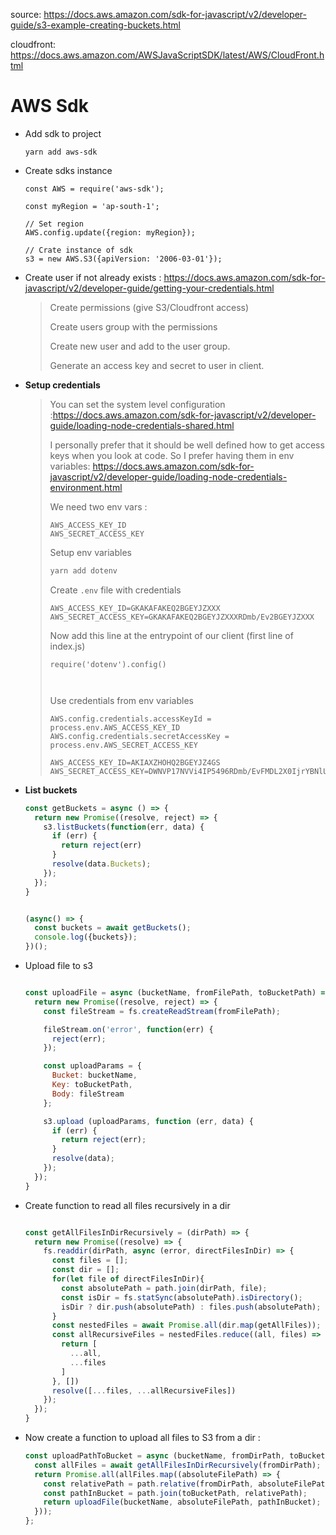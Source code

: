 source: https://docs.aws.amazon.com/sdk-for-javascript/v2/developer-guide/s3-example-creating-buckets.html

cloudfront: https://docs.aws.amazon.com/AWSJavaScriptSDK/latest/AWS/CloudFront.html



# AWS Sdk



- Add sdk to project

  ```
  yarn add aws-sdk
  ```

  

- Create sdks instance

  ```
  const AWS = require('aws-sdk');
  
  const myRegion = 'ap-south-1';
  
  // Set region
  AWS.config.update({region: myRegion});
  
  // Crate instance of sdk 
  s3 = new AWS.S3({apiVersion: '2006-03-01'});
  
  ```

  

- Create user if not already exists : https://docs.aws.amazon.com/sdk-for-javascript/v2/developer-guide/getting-your-credentials.html

  > Create permissions (give S3/Cloudfront access)
  >
  > Create users group with the permissions
  >
  > Create new user and add to the user group.
  >
  > Generate an access key and secret to user in client.



- **Setup credentials**

  > You can set the system level configuration :https://docs.aws.amazon.com/sdk-for-javascript/v2/developer-guide/loading-node-credentials-shared.html
  >
  > I personally prefer that it should be well defined how to get access keys when you look at code. So I prefer having them in env variables: https://docs.aws.amazon.com/sdk-for-javascript/v2/developer-guide/loading-node-credentials-environment.html
  >
  > We need two env vars : 
  >
  > ```
  > AWS_ACCESS_KEY_ID
  > AWS_SECRET_ACCESS_KEY
  > ```
  > 
  >
  > Setup env variables
  >
  > ```bash
  > yarn add dotenv
  > ```
  >
  >  
  >
  > Create `.env` file with credentials
  >
  > ```properties
  > AWS_ACCESS_KEY_ID=GKAKAFAKEQ2BGEYJZXXX
  > AWS_SECRET_ACCESS_KEY=GKAKAFAKEQ2BGEYJZXXXRDmb/Ev2BGEYJZXXX
  > ```
  >
  >  
  >
  > Now add this line at the entrypoint of our client (first line of index.js)
  >
  > ```
  > require('dotenv').config()
  > 
  > 
  > 
  > ```
  >
  >  
  >
  > Use credentials from env variables
  >
  > ```
  > AWS.config.credentials.accessKeyId = process.env.AWS_ACCESS_KEY_ID
  > AWS.config.credentials.secretAccessKey = process.env.AWS_SECRET_ACCESS_KEY
  > ```
  >
  >  
  >
  > ```
  > AWS_ACCESS_KEY_ID=AKIAXZHOHQ2BGEYJZ4GS
  > AWS_SECRET_ACCESS_KEY=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
  > 
  > ```



- **List buckets**

  ```javascript
  const getBuckets = async () => {
    return new Promise((resolve, reject) => {
      s3.listBuckets(function(err, data) {
        if (err) {
          return reject(err)
        }
        resolve(data.Buckets);
      });
    });
  }
  
  
  (async() => {
    const buckets = await getBuckets();
    console.log({buckets});
  })();
  ```

  

- Upload file to s3

  ```javascript
  
  const uploadFile = async (bucketName, fromFilePath, toBucketPath) => {
    return new Promise((resolve, reject) => {
      const fileStream = fs.createReadStream(fromFilePath);
  
      fileStream.on('error', function(err) {
        reject(err);
      });
  
      const uploadParams = {
        Bucket: bucketName,
        Key: toBucketPath,
        Body: fileStream
      };
  
      s3.upload (uploadParams, function (err, data) {
        if (err) {
          return reject(err);
        }
        resolve(data);
      });
    });
  }
  ```

  

- Create function to read all files recursively in a dir

  ```javascript
  
  const getAllFilesInDirRecursively = (dirPath) => {
    return new Promise((resolve) => {
      fs.readdir(dirPath, async (error, directFilesInDir) => {
        const files = [];
        const dir = [];
        for(let file of directFilesInDir){
          const absolutePath = path.join(dirPath, file);
          const isDir = fs.statSync(absolutePath).isDirectory();
          isDir ? dir.push(absolutePath) : files.push(absolutePath);
        }
        const nestedFiles = await Promise.all(dir.map(getAllFiles));
        const allRecursiveFiles = nestedFiles.reduce((all, files) => {
          return [
            ...all,
            ...files
          ]
        }, [])
        resolve([...files, ...allRecursiveFiles])
      });
    });
  }
  ```

  

- Now create a function to upload all files to S3 from a dir : 

  ```javascript
  const uploadPathToBucket = async (bucketName, fromDirPath, toBucketPath) => {
    const allFiles = await getAllFilesInDirRecursively(fromDirPath);
    return Promise.all(allFiles.map((absoluteFilePath) => {
      const relativePath = path.relative(fromDirPath, absoluteFilePath);
      const pathInBucket = path.join(toBucketPath, relativePath);
      return uploadFile(bucketName, absoluteFilePath, pathInBucket);
    }));
  };
  ```

  